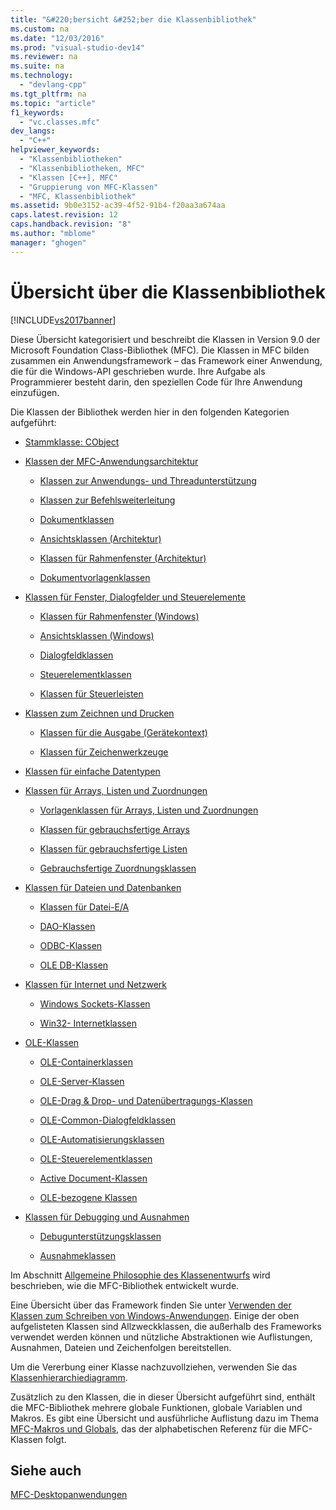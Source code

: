 ```yaml
---
title: "&#220;bersicht &#252;ber die Klassenbibliothek"
ms.custom: na
ms.date: "12/03/2016"
ms.prod: "visual-studio-dev14"
ms.reviewer: na
ms.suite: na
ms.technology: 
  - "devlang-cpp"
ms.tgt_pltfrm: na
ms.topic: "article"
f1_keywords: 
  - "vc.classes.mfc"
dev_langs: 
  - "C++"
helpviewer_keywords: 
  - "Klassenbibliotheken"
  - "Klassenbibliotheken, MFC"
  - "Klassen [C++], MFC"
  - "Gruppierung von MFC-Klassen"
  - "MFC, Klassenbibliothek"
ms.assetid: 9b0e3152-ac39-4f52-91b4-f20aa3a674aa
caps.latest.revision: 12
caps.handback.revision: "8"
ms.author: "mblome"
manager: "ghogen"
---
```

# &#220;bersicht &#252;ber die Klassenbibliothek
[!INCLUDE[vs2017banner](../assembler/inline/includes/vs2017banner.md)]

Diese Übersicht kategorisiert und beschreibt die Klassen in Version 9.0 der Microsoft Foundation Class\-Bibliothek \(MFC\).  Die Klassen in MFC bilden zusammen ein Anwendungsframework – das Framework einer Anwendung, die für die Windows\-API geschrieben wurde.  Ihre Aufgabe als Programmierer besteht darin, den speziellen Code für Ihre Anwendung einzufügen.  
  
 Die Klassen der Bibliothek werden hier in den folgenden Kategorien aufgeführt:  
  
-   [Stammklasse: CObject](../mfc/root-class-cobject.md)  
  
-   [Klassen der MFC\-Anwendungsarchitektur](../mfc/mfc-application-architecture-classes.md)  
  
    -   [Klassen zur Anwendungs\- und Threadunterstützung](../mfc/application-and-thread-support-classes.md)  
  
    -   [Klassen zur Befehlsweiterleitung](../mfc/command-routing-classes.md)  
  
    -   [Dokumentklassen](../mfc/document-classes.md)  
  
    -   [Ansichtsklassen \(Architektur\)](../mfc/view-classes-architecture.md)  
  
    -   [Klassen für Rahmenfenster \(Architektur\)](../mfc/frame-window-classes-architecture.md)  
  
    -   [Dokumentvorlagenklassen](../mfc/document-template-classes.md)  
  
-   [Klassen für Fenster, Dialogfelder und Steuerelemente](../mfc/window-dialog-and-control-classes.md)  
  
    -   [Klassen für Rahmenfenster \(Windows\)](../mfc/frame-window-classes-windows.md)  
  
    -   [Ansichtsklassen \(Windows\)](../mfc/view-classes-windows.md)  
  
    -   [Dialogfeldklassen](../mfc/dialog-box-classes.md)  
  
    -   [Steuerelementklassen](../mfc/control-classes.md)  
  
    -   [Klassen für Steuerleisten](../mfc/control-bar-classes.md)  
  
-   [Klassen zum Zeichnen und Drucken](../mfc/drawing-and-printing-classes.md)  
  
    -   [Klassen für die Ausgabe \(Gerätekontext\)](../mfc/output-device-context-classes.md)  
  
    -   [Klassen für Zeichenwerkzeuge](../mfc/drawing-tool-classes.md)  
  
-   [Klassen für einfache Datentypen](../mfc/simple-data-type-classes.md)  
  
-   [Klassen für Arrays, Listen und Zuordnungen](../mfc/array-list-and-map-classes.md)  
  
    -   [Vorlagenklassen für Arrays, Listen und Zuordnungen](../mfc/template-classes-for-arrays-lists-and-maps.md)  
  
    -   [Klassen für gebrauchsfertige Arrays](../mfc/ready-to-use-array-classes.md)  
  
    -   [Klassen für gebrauchsfertige Listen](../mfc/ready-to-use-list-classes.md)  
  
    -   [Gebrauchsfertige Zuordnungsklassen](../mfc/ready-to-use-map-classes.md)  
  
-   [Klassen für Dateien und Datenbanken](../mfc/file-and-database-classes.md)  
  
    -   [Klassen für Datei\-E\/A](../mfc/file-i-o-classes.md)  
  
    -   [DAO\-Klassen](../mfc/dao-classes.md)  
  
    -   [ODBC\-Klassen](../mfc/odbc-classes.md)  
  
    -   [OLE DB\-Klassen](../mfc/ole-db-classes.md)  
  
-   [Klassen für Internet und Netzwerk](../mfc/internet-and-networking-classes.md)  
  
    -   [Windows Sockets\-Klassen](../mfc/windows-sockets-classes.md)  
  
    -   [Win32\- Internetklassen](../mfc/win32-internet-classes.md)  
  
-   [OLE\-Klassen](../mfc/ole-classes.md)  
  
    -   [OLE\-Containerklassen](../mfc/ole-container-classes.md)  
  
    -   [OLE\-Server\-Klassen](../mfc/ole-server-classes.md)  
  
    -   [OLE\-Drag & Drop\- und Datenübertragungs\-Klassen](../mfc/ole-drag-and-drop-and-data-transfer-classes.md)  
  
    -   [OLE\-Common\-Dialogfeldklassen](../mfc/ole-common-dialog-classes.md)  
  
    -   [OLE\-Automatisierungsklassen](../mfc/ole-automation-classes.md)  
  
    -   [OLE\-Steuerelementklassen](../mfc/ole-control-classes.md)  
  
    -   [Active Document\-Klassen](../mfc/active-document-classes.md)  
  
    -   [OLE\-bezogene Klassen](../mfc/ole-related-classes.md)  
  
-   [Klassen für Debugging und Ausnahmen](../mfc/debugging-and-exception-classes.md)  
  
    -   [Debugunterstützungsklassen](../mfc/debugging-support-classes.md)  
  
    -   [Ausnahmeklassen](../mfc/exception-classes.md)  
  
 Im Abschnitt [Allgemeine Philosophie des Klassenentwurfs](../mfc/general-class-design-philosophy.md) wird beschrieben, wie die MFC\-Bibliothek entwickelt wurde.  
  
 Eine Übersicht über das Framework finden Sie unter [Verwenden der Klassen zum Schreiben von Windows\-Anwendungen](../mfc/using-the-classes-to-write-applications-for-windows.md).  Einige der oben aufgelisteten Klassen sind Allzweckklassen, die außerhalb des Frameworks verwendet werden können und nützliche Abstraktionen wie Auflistungen, Ausnahmen, Dateien und Zeichenfolgen bereitstellen.  
  
 Um die Vererbung einer Klasse nachzuvollziehen, verwenden Sie das [Klassenhierarchiediagramm](../mfc/hierarchy-chart.md).  
  
 Zusätzlich zu den Klassen, die in dieser Übersicht aufgeführt sind, enthält die MFC\-Bibliothek mehrere globale Funktionen, globale Variablen und Makros.  Es gibt eine Übersicht und ausführliche Auflistung dazu im Thema [MFC\-Makros und Globals](../mfc/reference/mfc-macros-and-globals.md), das der alphabetischen Referenz für die MFC\-Klassen folgt.  
  
## Siehe auch  
 [MFC\-Desktopanwendungen](../mfc/mfc-desktop-applications.md)
